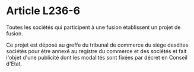 # Article L236-6

Toutes les sociétés qui participent à une fusion établissent un projet de fusion.

Ce projet est déposé au greffe du tribunal de commerce du siège desdites sociétés pour être annexé au registre du commerce et des sociétés et fait l'objet d'une publicité dont les modalités sont fixées par décret en Conseil d'Etat.
